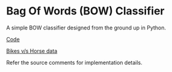 # Bag Of Words (BOW) Classifier
A simple BOW classifier designed from the ground up in Python. 

[Code](https://github.com/crunchbang/Machine_Perception-DS863/blob/master/Assignment_2/src/question_3.py)

[Bikes v/s Horse data](https://github.com/crunchbang/Machine_Perception-DS863/tree/master/Assignment_2/src/data)

Refer the source comments for implementation details.

